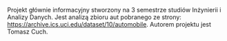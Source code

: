 Projekt głównie informacyjny stworzony na 3 semestrze studiów Inżynierii i Analizy Danych.
Jest analizą zbioru aut pobranego ze strony: https://archive.ics.uci.edu/dataset/10/automobile.
Autorem projektu jest Tomasz Cuch.
